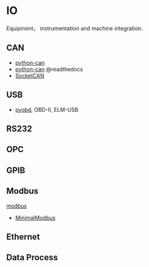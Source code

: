 

# IO

Equipment， instrumentation and machine integration.

## CAN

- [python-can](https://bitbucket.org/hardbyte/python-can)
- [python-can](https://python-can.readthedocs.org/en/latest/) @readthedocs
- [SocketCAN](https://en.wikipedia.org/wiki/SocketCAN)

## USB

- [pyobd](http://www.obdtester.com/pyobd), OBD-II, ELM-USB

## RS232

## OPC

## GPIB

## Modbus

[modbus](http://www.modbus.com/)

- [MinimalModbus](https://pypi.python.org/pypi/MinimalModbus/)

## Ethernet

## Data Process

